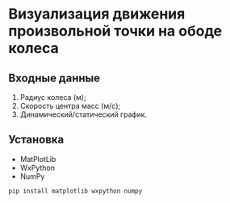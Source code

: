 # Визуализация движения произвольной точки на ободе колеса

## Входные данные

1) Радиус колеса (м);
2) Скорость центра масс (м/c);
3) Динамический/статический график.

## Установка
- MatPlotLib
- WxPython
- NumPy

```pip install matplotlib wxpython numpy```
